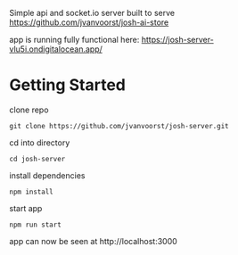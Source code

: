 Simple api and socket.io server built to serve https://github.com/jvanvoorst/josh-ai-store

app is running fully functional here: https://josh-server-vlu5i.ondigitalocean.app/

# Getting Started

clone repo
```
git clone https://github.com/jvanvoorst/josh-server.git
```
cd into directory
```
cd josh-server
```
install dependencies
```
npm install
```
start app
```
npm run start
```
app can now be seen at http://localhost:3000